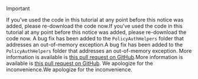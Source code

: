 > [!IMPORTANT]
> <span data-ttu-id="062dc-101">If you've used the code in this tutorial at any point before this notice was added, please re-download the code now.</span><span class="sxs-lookup"><span data-stu-id="062dc-101">If you've used the code in this tutorial at any point before this notice was added, please re-download the code now.</span></span>  <span data-ttu-id="062dc-102">A bug fix has been added to the `PolicyAuthHelpers` folder that addresses an out-of-memory exception.</span><span class="sxs-lookup"><span data-stu-id="062dc-102">A bug fix has been added to the `PolicyAuthHelpers` folder that addresses an out-of-memory exception.</span></span>  <span data-ttu-id="062dc-103">More information is available is [this pull request on GitHub](https://github.com/AzureADQuickStarts/B2C-WebApp-OpenIdConnect-DotNet/pull/4).</span><span class="sxs-lookup"><span data-stu-id="062dc-103">More information is available is [this pull request on GitHub](https://github.com/AzureADQuickStarts/B2C-WebApp-OpenIdConnect-DotNet/pull/4).</span></span> <span data-ttu-id="062dc-104">We apologize for the inconvenience.</span><span class="sxs-lookup"><span data-stu-id="062dc-104">We apologize for the inconvenience.</span></span>
> 
> 

